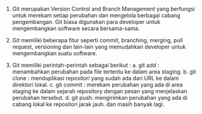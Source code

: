 1. Git merupakan Version Control and Branch Management yang berfungsi untuk merekam setiap perubahan dan mengelola berbagai cabang pengembangan. Git biasa digunakan para developer untuk mengembangkan software secara bersama-sama.

2. Git memiliki beberapa fitur seperti commit, branching, merging, pull request, versioning dan lain-lain yang memudahkan developer untuk mengembangkan suatu software.

3. Git memiliki perintah-perintah sebagai berikut : 
   a. git add : menambahkan perubahan pada file tertentu ke dalam area staging.
   b. git clone : menduplikasi repositori yang sudah ada dari URL ke dalam direktori lokal.
   c. git commit : merekam perubahan yang ada di area staging ke dalam sejarah repository dengan pesan yang menjelaskan perubahan tersebut.
   d. git push: mengirimkan perubahan yang ada di cabang lokal ke repositori jarak jauh.
   dan masih banyak lagi.